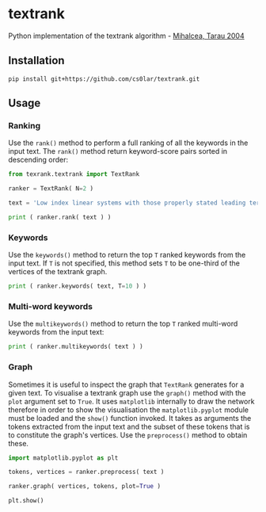 # textrank

Python implementation of the textrank algorithm - [Mihalcea, Tarau 2004](https://aclanthology.org/W04-3252.pdf) 

## Installation

`pip install git+https://github.com/cs0lar/textrank.git`

## Usage

### Ranking
Use the `rank()` method to perform a full ranking of all the keywords in the input text. The `rank()` method return keyword-score pairs sorted in descending order:

```python
from texrank.textrank import TextRank

ranker = TextRank( N=2 )

text = 'Low index linear systems with those properly stated leading terms are considered in detail. In particular, it is asked whether a numerical integration method applied to the original system reaches the inherent regular ODE without conservation, i.e., whether the discretization and the decoupling commute in some sense. In general one cannot expect this commutativity so that additional difficulties like strong stepsize restrictions may arise. Moreover, abstract differential algebraic equations in infinite-dimensional Hilbert spaces are introduced, and the index notion is generalized to those equations. In particular, partial differential algebraic equations are considered in this abstract formulation'

print ( ranker.rank( text ) )
```
### Keywords

Use the `keywords()` method to return the top `T` ranked keywords from the input text. If `T` is not specified, this method sets `T` to be one-third of the vertices of the textrank graph.

```python
print ( ranker.keywords( text, T=10 ) )

```

### Multi-word keywords

Use the `multikeywords()` method to return the top `T` ranked multi-word keywords from the input text:

```python
print ( ranker.multikeywords( text ) )

```

### Graph

Sometimes it is useful to inspect the graph that `TextRank` generates for a given text. To visualise a textrank graph use the `graph()` method with the `plot` argument set to `True`. It uses `matplotlib` internally to draw the network therefore in order to show the visualisation the `matplotlib.pyplot` module must be loaded and the `show()` function invoked. It takes as arguments the tokens extracted from the input text and the subset of these tokens that is to constitute the graph's vertices.
Use the `preprocess()` method to obtain these.

```python
import matplotlib.pyplot as plt

tokens, vertices = ranker.preprocess( text )

ranker.graph( vertices, tokens, plot=True )

plt.show()

```

